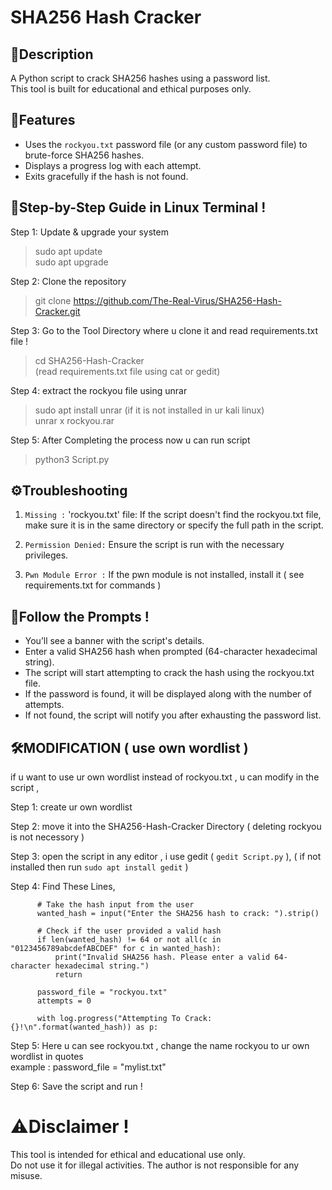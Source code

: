 # SHA256 Hash Cracker

## 📜Description
A Python script to crack SHA256 hashes using a password list.  
This tool is built for educational and ethical purposes only.  

## 🔑Features
- Uses the `rockyou.txt` password file (or any custom password file) to brute-force SHA256 hashes.  
- Displays a progress log with each attempt.  
- Exits gracefully if the hash is not found.  

## 🚀Step-by-Step Guide in Linux Terminal !

Step 1: Update & upgrade your system  
>sudo apt update  
>sudo apt upgrade  

Step 2: Clone the repository  
>git clone https://github.com/The-Real-Virus/SHA256-Hash-Cracker.git  

Step 3: Go to the Tool Directory where u clone it and read requirements.txt file !  
>cd SHA256-Hash-Cracker    
(read requirements.txt file using cat or gedit)  

Step 4: extract the rockyou file using unrar  
>sudo apt install unrar (if it is not installed in ur kali linux)  
>unrar x rockyou.rar  

Step 5: After Completing the process now u can run script  
>python3 Script.py  

## ⚙️Troubleshooting
1) `Missing :` 'rockyou.txt' file: If the script doesn't find the rockyou.txt file, make sure it is in the same
directory or specify the full path in the script.

2) `Permission Denied:` Ensure the script is run with the necessary privileges.

3) `Pwn Module Error :` If the pwn module is not installed, install it ( see requirements.txt for commands )

## 🤝Follow the Prompts !
- You’ll see a banner with the script's details.  
- Enter a valid SHA256 hash when prompted (64-character hexadecimal string).  
- The script will start attempting to crack the hash using the rockyou.txt file.  
- If the password is found, it will be displayed along with the number of attempts.  
- If not found, the script will notify you after exhausting the password list.  

## 🛠️MODIFICATION ( use own wordlist )

if u want to use ur own wordlist instead of rockyou.txt , u can modify in the script ,  

Step 1: create ur own wordlist  

Step 2: move it into the SHA256-Hash-Cracker Directory ( deleting rockyou is not necessory )  

Step 3: open the script in any editor , i use gedit ( `gedit Script.py` ),
( if not installed then run `sudo apt install gedit` )

Step 4: Find These Lines,  

          # Take the hash input from the user
          wanted_hash = input("Enter the SHA256 hash to crack: ").strip()

          # Check if the user provided a valid hash
          if len(wanted_hash) != 64 or not all(c in "0123456789abcdefABCDEF" for c in wanted_hash):
              print("Invalid SHA256 hash. Please enter a valid 64-character hexadecimal string.")
              return

          password_file = "rockyou.txt"
          attempts = 0

          with log.progress("Attempting To Crack: {}!\n".format(wanted_hash)) as p:

Step 5: Here u can see rockyou.txt , change the name rockyou to ur own wordlist in quotes  
example : password_file = "mylist.txt"

Step 6: Save the script and run !

# ⚠️Disclaimer !
This tool is intended for ethical and educational use only.  
Do not use it for illegal activities. The author is not responsible for any misuse.  

